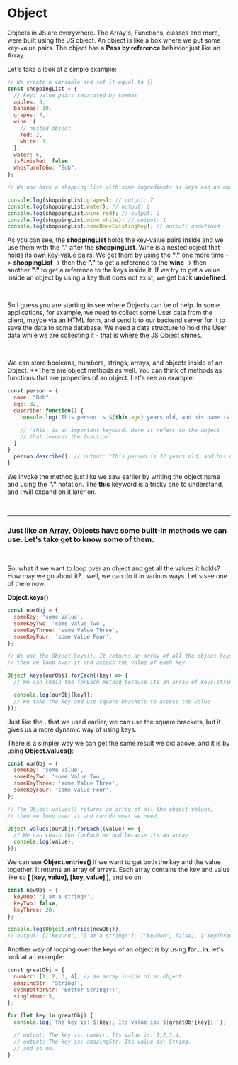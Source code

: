 # Object

Objects in JS are everywhere. The Array's, Functions, classes and more, were built using the JS object. An object is like a box where we put some key-value pairs. The object has a **Pass by reference** behavior just like an Array.

Let's take a look at a simple example:

```js
// We create a variable and set it equal to {}
const shoppingList = {
  // key: value pairs separated by commas
  apples: 5,
  bananas: 10,
  grapes: 7,
  wine: {
    // nested object
    red: 2,
    white: 1,
  },
  water: 6,
  isFinished: false
  whosTurnToGo: "Bob",
};

// We now have a shopping list with some ingredients as keys and an amount as value.

console.log(shoppingList.grapes); // output: 7
console.log(shoppingList.water); // output: 6
console.log(shoppingList.wine.red); // output: 2
console.log(shoppingList.wine.white); // output: 1
console.log(shoppingList.someNoneExistingKey); // output: undefined
```

As you can see, the **shoppingList** holds the key-value pairs inside and we use them with the "." after the **shoppingList**. Wine is a nested object that holds its own key-value pairs. We get them by using the **"."** one more time -> **shoppingList** -> then the **"."** to get a reference to the **wine** -> then another **"."** to get a reference to the keys inside it. If we try to get a value inside an object by using a key that does not exist, we get back **undefined**.

<br>

So I guess you are starting to see where Objects can be of help.
In some applications, for example, we need to collect some User data from the client, maybe via an HTML form, and send it to our backend server for it to save the data to some database. We need a data structure to hold the User data while we are collecting it - that is where the JS Object shines.

<br>

We can store booleans, numbers, strings, arrays, and objects inside of an Object.
\*\*There are object methods as well. You can think of methods as functions that are properties of an object. Let's see an example:

```js
const person = {
  name: "Bob",
  age: 32,
  describe: function() {
    console.log(`This person is ${this.age} years old, and his name is ${this.name}.`)

    // 'this' is an important keyword. Here it refers to the object
    // that invokes the function.
  }
}
  person.describe(); // output: "This person is 32 years old, and his name is Bob"
}
```

We invoke the method just like we saw earlier by writing the object name and using the **"."** notation. The **this** keyword is a tricky one to understand, and I will expand on it later on.

<br>
<hr>

### Just like an [Array](.././data-types/array.md), Objects have some built-in methods we can use. Let's take get to know some of them.

<br>

So, what if we want to loop over an object and get all the values it holds? How may we go about it?...well, we can do it in various ways. Let's see one of them now:
<br>

**Object.keys()**

```js
const ourObj = {
  someKey: 'some Value',
  someKeyTwo: 'some Value Two',
  someKeyThree: 'some Value Three',
  someKeyFour: 'some Value Four',
};

// We use the Object.keys(). It returns an array of all the object keys,
// then we loop over it and access the value of each key.

Object.keys(ourObj).forEach((key) => {
  // We can chain the forEach method because its an array of keys(strings)

  console.log(ourObj[key]);
  // We take the key and use square brackets to access the value
});
```

Just like the **.** that we used earlier, we can use the square brackets, but it gives us a more dynamic way of using keys.
<br>

There is a simpler way we can get the same result we did above, and it is by using **Object.values()**:

```js
const ourObj = {
  someKey: 'some Value',
  someKeyTwo: 'some Value Two',
  someKeyThree: 'some Value Three',
  someKeyFour: 'some Value Four',
};

// The Object.values() returns an array of all the object values,
// then we loop over it and can do what we need.

Object.values(ourObj).forEach((value) => {
  // We can chain the forEach method because its an array
  console.log(value);
});
```

We can use **Object.entries()** if we want to get both the key and the value together. It returns an array of arrays. Each array contains the key and value like so **[ [key, value], [key, value] ]**, and so on.

```js
const newObj = {
  keyOne: 'I am a string!',
  keyTwo: false,
  keyThree: 20,
};

console.log(Object.entries(newObj));
// output: [["keyOne", "I am a string!"], ["keyTwo", false], ["keyThree", 20]]
```

Another way of looping over the keys of an object is by using **for...in**. let's look at an example:

```js
const greatObj = {
  numArr: [1, 2, 3, 4], // an array inside of an object.
  amazingStr: 'String!',
  evenBetterStr: 'Better String!!!',
  singleNum: 5,
};

for (let key in greatObj) {
  console.log(`The key is: ${key}, Its value is: ${greatObj[key]}.`);

  // output: The key is: numArr, Its value is: 1,2,3,4.
  // output: The key is: amazingStr, Its value is: String.
  // and so on.
}
```
